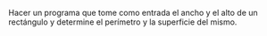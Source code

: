 Hacer un programa que tome como entrada el ancho y el alto de un rectángulo y determine el perímetro y la superficie del mismo.